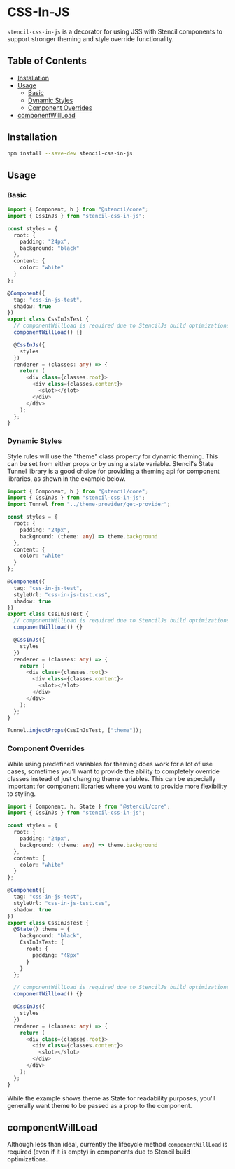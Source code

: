 # CSS-In-JS <!-- omit in toc -->

`stencil-css-in-js` is a decorator for using JSS with Stencil components to support stronger theming and style override functionality.

## Table of Contents <!-- omit in toc -->

- [Installation](#installation)
- [Usage](#usage)
  - [Basic](#basic)
  - [Dynamic Styles](#dynamic-styles)
  - [Component Overrides](#component-overrides)
- [componentWillLoad](#componentwillload)

## Installation

```bash
npm install --save-dev stencil-css-in-js
```

## Usage

### Basic

```ts
import { Component, h } from "@stencil/core";
import { CssInJs } from "stencil-css-in-js";

const styles = {
  root: {
    padding: "24px",
    background: "black"
  },
  content: {
    color: "white"
  }
};

@Component({
  tag: "css-in-js-test",
  shadow: true
})
export class CssInJsTest {
  // componentWillLoad is required due to StencilJs build optimizations
  componentWillLoad() {}

  @CssInJs({
    styles
  })
  renderer = (classes: any) => {
    return (
      <div class={classes.root}>
        <div class={classes.content}>
          <slot></slot>
        </div>
      </div>
    );
  };
}
```

### Dynamic Styles

Style rules will use the "theme" class property for dynamic theming. This can be set from either props or by using a state variable. Stencil's State Tunnel library is a good choice for providing a theming api for component libraries, as shown in the example below.

```ts
import { Component, h } from "@stencil/core";
import { CssInJs } from "stencil-css-in-js";
import Tunnel from "../theme-provider/get-provider";

const styles = {
  root: {
    padding: "24px",
    background: (theme: any) => theme.background
  },
  content: {
    color: "white"
  }
};

@Component({
  tag: "css-in-js-test",
  styleUrl: "css-in-js-test.css",
  shadow: true
})
export class CssInJsTest {
  // componentWillLoad is required due to StencilJs build optimizations
  componentWillLoad() {}

  @CssInJs({
    styles
  })
  renderer = (classes: any) => {
    return (
      <div class={classes.root}>
        <div class={classes.content}>
          <slot></slot>
        </div>
      </div>
    );
  };
}

Tunnel.injectProps(CssInJsTest, ["theme"]);
```

### Component Overrides

While using predefined variables for theming does work for a lot of use cases, sometimes you'll want to provide the ability to completely override classes instead of just changing theme variables. This can be especially important for component libraries where you want to provide more flexibility to styling.

```ts
import { Component, h, State } from "@stencil/core";
import { CssInJs } from "stencil-css-in-js";

const styles = {
  root: {
    padding: "24px",
    background: (theme: any) => theme.background
  },
  content: {
    color: "white"
  }
};

@Component({
  tag: "css-in-js-test",
  styleUrl: "css-in-js-test.css",
  shadow: true
})
export class CssInJsTest {
  @State() theme = {
    background: "black",
    CssInJsTest: {
      root: {
        padding: "48px"
      }
    }
  };

  // componentWillLoad is required due to StencilJs build optimizations
  componentWillLoad() {}

  @CssInJs({
    styles
  })
  renderer = (classes: any) => {
    return (
      <div class={classes.root}>
        <div class={classes.content}>
          <slot></slot>
        </div>
      </div>
    );
  };
}
```

While the example shows theme as State for readability purposes, you'll generally want theme to be passed as a prop to the component.

## componentWillLoad

Although less than ideal, currently the lifecycle method `componentWillLoad` is required (even if it is empty) in components due to Stencil build optimizations.

